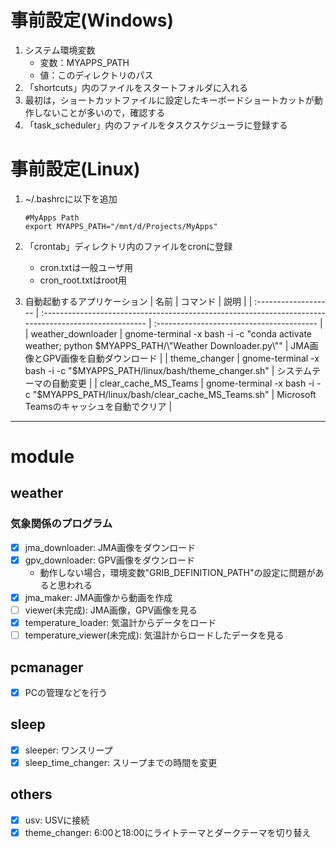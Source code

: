 # 事前設定(Windows)
1. システム環境変数
   - 変数：MYAPPS_PATH
   - 値：このディレクトリのパス
2. 「shortcuts」内のファイルをスタートフォルダに入れる
3. 最初は，ショートカットファイルに設定したキーボードショートカットが動作しないことが多いので，確認する
4. 「task_scheduler」内のファイルをタスクスケジューラに登録する

# 事前設定(Linux)
1. ~/.bashrcに以下を追加

   ```bash:bashrc
   #MyApps Path
   export MYAPPS_PATH="/mnt/d/Projects/MyApps"
   ```
2. 「crontab」ディレクトリ内のファイルをcronに登録
   - cron.txtは一般ユーザ用
   - cron_root.txtはroot用
3. 自動起動するアプリケーション
   | 名前                 | コマンド                                                                                              | 説明                                      |
   | :------------------- | :---------------------------------------------------------------------------------------------------- | :---------------------------------------- |
   | weather_downloader   | gnome-terminal -x bash -i -c "conda activate weather; python  $MYAPPS_PATH/\"Weather Downloader.py\"" | JMA画像とGPV画像を自動ダウンロード        |
   | theme_changer        | gnome-terminal -x bash -i -c "$MYAPPS_PATH/linux/bash/theme_changer.sh"                               | システムテーマの自動変更                  |
   | clear_cache_MS_Teams | gnome-terminal -x bash -i -c "$MYAPPS_PATH/linux/bash/clear_cache_MS_Teams.sh"                        | Microsoft Teamsのキャッシュを自動でクリア |

___

# module
## weather
### 気象関係のプログラム
- [x] jma_downloader: JMA画像をダウンロード
- [x] gpv_downloader: GPV画像をダウンロード
   * 動作しない場合，環境変数"GRIB_DEFINITION_PATH"の設定に問題があると思われる
- [x] jma_maker: JMA画像から動画を作成
- [ ] viewer(未完成): JMA画像，GPV画像を見る
- [x] temperature_loader: 気温計からデータをロード
- [ ] temperature_viewer(未完成): 気温計からロードしたデータを見る
## pcmanager
- [x] PCの管理などを行う
## sleep
- [x] sleeper: ワンスリープ
- [x] sleep_time_changer: スリープまでの時間を変更
## others
- [x] usv: USVに接続
- [x] theme_changer: 6:00と18:00にライトテーマとダークテーマを切り替え
